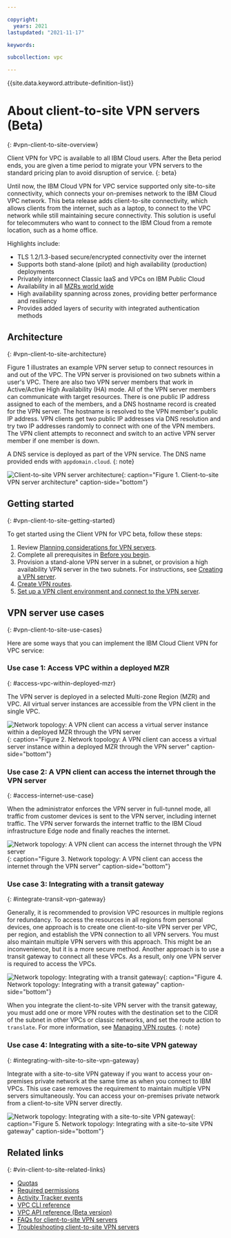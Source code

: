 ```yaml
---

copyright:
  years: 2021
lastupdated: "2021-11-17"

keywords:

subcollection: vpc

---
```


{{site.data.keyword.attribute-definition-list}}

# About client-to-site VPN servers (Beta)
{: #vpn-client-to-site-overview}

Client VPN for VPC is available to all IBM Cloud users. After the Beta period ends, you are given a time period to migrate your VPN servers to the standard pricing plan to avoid disruption of service.
{: beta}

Until now, the IBM Cloud VPN for VPC service supported only site-to-site connectivity, which connects your on-premises network to the IBM Cloud VPC network. This beta release adds client-to-site connectivity, which allows clients from the internet, such as a laptop, to connect to the VPC network while still maintaining secure connectivity. This solution is useful for telecommuters who want to connect to the IBM Cloud from a remote location, such as a home office.

Highlights include:

* TLS 1.2/1.3-based secure/encrypted connectivity over the internet
* Supports both stand-alone (pilot) and high availability (production) deployments
* Privately interconnect Classic IaaS and VPCs on IBM Public Cloud
* Availability in all [MZRs world wide](/docs/vpc?topic=vpc-creating-a-vpc-in-a-different-region)
* High availability spanning across zones, providing better performance and resiliency
* Provides added layers of security with integrated authentication methods

## Architecture
{: #vpn-client-to-site-architecture}

Figure 1 illustrates an example VPN server setup to connect resources in and out of the VPC. The VPN server is provisioned on two subnets within a user's VPC. There are also two VPN server members that work in Active/Active High Availability (HA) mode. All of the VPN server members can communicate with target resources. There is one public IP address assigned to each of the members, and a DNS hostname record is created for the VPN server. The hostname is resolved to the VPN member's public IP address. VPN clients get two public IP addresses via DNS resolution and try two IP addresses randomly to connect with one of the VPN members. The VPN client attempts to reconnect and switch to an active VPN server member if one member is down.

A DNS service is deployed as part of the VPN service. The DNS name provided ends with `appdomain.cloud`.
{: note}

![Client-to-site VPN server architecture](images/vpn-server-arch.png){: caption="Figure 1. Client-to-site VPN server architecture" caption-side="bottom"}

## Getting started
{: #vpn-client-to-site-getting-started}

To get started using the Client VPN for VPC beta, follow these steps:

1. Review [Planning considerations for VPN servers](/docs/vpc?topic=vpc-client-to-site-vpn-planning).
1. Complete all prerequisites in [Before you begin](/docs/vpc?topic=vpc-vpn-create-server#vpn-client-to-site-prerequisites).
1. Provision a stand-alone VPN server in a subnet, or provision a high availability VPN server in the two subnets. For instructions, see [Creating a VPN server](/docs/vpc?topic=vpc-vpn-create-server).
1. [Create VPN routes](/docs/vpc?topic=vpc-vpn-client-to-site-routes).
1. [Set up a VPN client environment and connect to the VPN server](/docs/vpc?topic=vpc-vpn-client-environment-setup).

## VPN server use cases
{: #vpn-client-to-site-use-cases}

Here are some ways that you can implement the IBM Cloud Client VPN for VPC service:

### Use case 1: Access VPC within a deployed MZR
{: #access-vpc-within-deployed-mzr}

The VPN server is deployed in a selected Multi-zone Region (MZR) and VPC. All virtual server instances are accessible from the VPN client in the single VPC.

![Network topology: A VPN client can access a virtual server instance within a deployed MZR through the VPN server](images/vpn-server-usecase-vms.png "A VPN client can access a virtual server instance within a deployed MZR through the VPN server"){: caption="Figure 2. Network topology: A VPN client can access a virtual server instance within a deployed MZR through the VPN server" caption-side="bottom"}

### Use case 2: A VPN client can access the internet through the VPN server
{: #access-internet-use-case}

When the administrator enforces the VPN server in full-tunnel mode, all traffic from customer devices is sent to the VPN server, including internet traffic. The VPN server forwards the internet traffic to the IBM Cloud infrastructure Edge node and finally reaches the internet.

![Network topology: A VPN client can access the internet through the VPN server](images/vpn-connect-to-internet.png){: caption="Figure 3. Network topology: A VPN client can access the internet through the VPN server" caption-side="bottom"}

### Use case 3: Integrating with a transit gateway
{: #integrate-transit-vpn-gateway}

Generally, it is recommended to provision VPC resources in multiple regions for redundancy. To access the resources in all regions from personal devices, one approach is to create one client-to-site VPN server per VPC, per region, and establish the VPN connection to all VPN servers. You must also maintain multiple VPN servers with this approach. This might be an inconvenience, but it is a more secure method. Another approach is to use a transit gateway to connect all these VPCs. As a result, only one VPN server is required to access the VPCs.

![Network topology: Integrating with a transit gateway](images/vpn-server-use-case-tgw-integration.png){: caption="Figure 4. Network topology: Integrating with a transit gateway" caption-side="bottom"}

When you integrate the client-to-site VPN server with the transit gateway, you must add one or more VPN routes with the destination set to the CIDR of the subnet in other VPCs or classic networks, and set the route action to `translate`. For more information, see [Managing VPN routes](/docs/vpc?topic=vpc-vpn-client-to-site-routes).
{: note}

### Use case 4: Integrating with a site-to-site VPN gateway
{: #integrating-with-site-to-site-vpn-gateway}

Integrate with a site-to-site VPN gateway if you want to access your on-premises private network at the same time as when you connect to IBM VPCs. This use case removes the requirement to maintain multiple VPN servers simultaneously. You can access your on-premises private network from a client-to-site VPN server directly.  

![Network topology: Integrating with a site-to-site VPN gateway](images/vpn-server-use-case-vpn-gateway.png){: caption="Figure 5. Network topology: Integrating with a site-to-site VPN gateway" caption-side="bottom"}


## Related links
{: #vin-client-to-site-related-links}

* [Quotas](/docs/vpc?topic=vpc-quotas#vpn-server-quotas)
* [Required permissions](/docs/vpc?topic=vpc-resource-authorizations-required-for-api-and-cli-calls#vpn-server-authorizations-required-for-api-and-cli-calls)
* [Activity Tracker events](/docs/vpc?topic=vpc-at-events#events-vpn-server)
* [VPC CLI reference](/docs/vpc?topic=vpc-infrastructure-cli-plugin-vpc-reference#vpn-server-clis)
* [VPC API reference (Beta version)](/apidocs/vpc-beta)
* [FAQs for client-to-site VPN servers](/docs/vpc?topic=vpc-faqs-vpn-server)
* [Troubleshooting client-to-site VPN servers](/docs/vpc?topic=vpc-why-do-i-get-an-authentication-error-user-authentication-failed-when-connecting-to-vpn-server)
